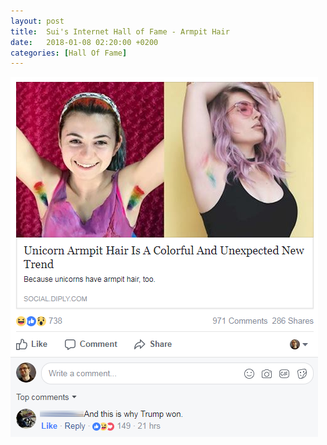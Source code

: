 ```yaml
---
layout: post
title:  Sui's Internet Hall of Fame - Armpit Hair
date:   2018-01-08 02:20:00 +0200
categories: [Hall Of Fame]
---
```

![hairywomen.png](/images/hall_of_fame/hairywomen.png)